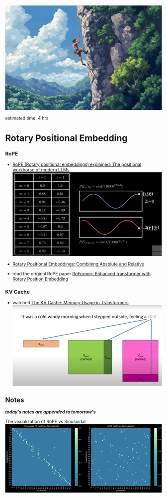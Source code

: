 ![alt text](image.png)

estimated time: 4 hrs

# Rotary Positional Embedding

### RoPE

- [RoPE (Rotary positional embeddings) explained: The positional workhorse of modern LLMs](https://www.youtube.com/watch?v=GQPOtyITy54)
![alt text](image-1.png)


- [Rotary Positional Embeddings: Combining Absolute and Relative](https://www.youtube.com/watch?v=o29P0Kpobz0&t=82s)

- read the original RoPE paper [RoFormer: Enhanced transformer with Rotary Position Embedding](https://arxiv.org/abs/2104.09864)

### KV Cache

- watched [The KV Cache: Memory Usage in Transformers](https://www.youtube.com/watch?v=80bIUggRJf4)
![alt text](image-4.png)

## Notes
***today's notes are appended to tomorrow's***

The visualization of RoPE vs Sinusoidal
![alt text](image-3.png)
